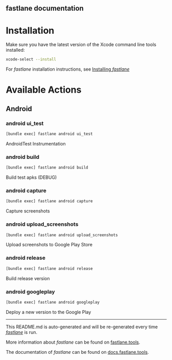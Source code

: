 fastlane documentation
----

# Installation

Make sure you have the latest version of the Xcode command line tools installed:

```sh
xcode-select --install
```

For _fastlane_ installation instructions, see [Installing
_fastlane_](https://docs.fastlane.tools/#installing-fastlane)

# Available Actions

## Android

### android ui_test

```sh
[bundle exec] fastlane android ui_test
```

AndroidTest Instrumentation

### android build

```sh
[bundle exec] fastlane android build
```

Build test apks (DEBUG)

### android capture

```sh
[bundle exec] fastlane android capture
```

Capture screenshots

### android upload_screenshots

```sh
[bundle exec] fastlane android upload_screenshots
```

Upload screenshots to Google Play Store

### android release

```sh
[bundle exec] fastlane android release
```

Build release version

### android googleplay

```sh
[bundle exec] fastlane android googleplay
```

Deploy a new version to the Google Play

----

This README.md is auto-generated and will be re-generated every time [
_fastlane_](https://fastlane.tools) is run.

More information about _fastlane_ can be found on [fastlane.tools](https://fastlane.tools).

The documentation of _fastlane_ can be found on [docs.fastlane.tools](https://docs.fastlane.tools).

